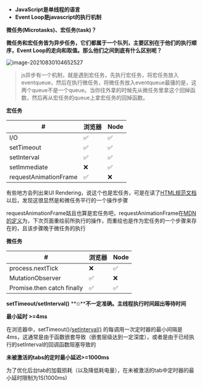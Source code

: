 - **JavaScript是单线程的语言**
- **Event Loop是javascript的执行机制**

 

**微任务(Microtasks)、宏任务(task)？**

**微任务和宏任务皆为异步任务，它们都属于一个队列，主要区别在于他们的执行顺序，Event Loop的走向和取值。那么他们之间到底有什么区别呢？**

 ![image-20210830104652527](C:\Users\长气\AppData\Roaming\Typora\typora-user-images\image-20210830104652527.png)



> js异步有一个机制，就是遇到宏任务，先执行宏任务，将宏任务放入eventqueue，然后在执行微任务，将微任务放入eventqueue最骚的是，这两个queue不是一个queue。当你往外拿的时候先从微任务里拿这个回掉函数，然后再从宏任务的queue上拿宏任务的回掉函数。 

 

**宏任务**

 

| **#**                 | **浏览器** | **Node** |
| --------------------- | ---------- | -------- |
| I/O                   | ✅          | ✅        |
| setTimeout            | ✅          | ✅        |
| setInterval           | ✅          | ✅        |
| setImmediate          | ❌          | ✅        |
| requestAnimationFrame | ✅          | ❌        |

有些地方会列出来UI Rendering，说这个也是宏任务，可是在读了[HTML规范文档](https://html.spec.whatwg.org/multipage/webappapis.html#event-loop-processing-model)以后，发现这很显然是和微任务平行的一个操作步骤

requestAnimationFrame姑且也算是宏任务吧，requestAnimationFrame在[MDN的定义](https://developer.mozilla.org/zh-CN/docs/Web/API/Window/requestAnimationFrame)为，下次页面重绘前所执行的操作，而重绘也是作为宏任务的一个步骤来存在的，且该步骤晚于微任务的执行

 

**微任务**

| **#**                      | **浏览器** | **Node** |
| -------------------------- | ---------- | -------- |
| process.nextTick           | ❌          | ✅        |
| MutationObserver           | ✅          | ❌        |
| Promise.then catch finally | ✅          | ✅        |

 

 

**setTimeout/setInterval()** **⏲****不一定准确。主线程执行时间超出等待时间**

**最小延时 >=4ms**

在浏览器中，setTimeout()/[setInterval()](https://developer.mozilla.org/zh-CN/docs/Web/API/WindowOrworkerGlobalScope/setInterval) 的每调用一次定时器的最小间隔是4ms，这通常是由于函数嵌套导致（嵌套层级达到一定深度），或者是由于已经执行的setInterval的回调函数阻塞导致的

**未被激活的tabs的定时最小延迟>=1000ms**

为了优化后台tab的加载损耗（以及降低耗电量），在未被激活的tab中定时器的最小延时限制为1S(1000ms)